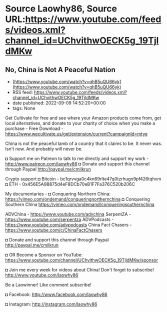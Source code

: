 # Source Laowhy86, Source URL:https://www.youtube.com/feeds/videos.xml?channel_id=UChvithwOECK5g_19TjldMKw

## No, China is Not A Peaceful Nation
 - [https://www.youtube.com/watch?v=qhB5uQU66yk](https://www.youtube.com/watch?v=qhB5uQU66yk)
 - RSS feed: https://www.youtube.com/feeds/videos.xml?channel_id=UChvithwOECK5g_19TjldMKw
 - date published: 2022-09-09 14:52:20+00:00
 - tags: None

Get Cultivate for free and see where your Amazon products come from, get local alternatives, and donate to your charity of choice when you make a purchase - 
Free Download - https://www.wecultivate.us/get/extension/current?campaignId=mtye 

China is not the peaceful lamb of a country that it claims to be. It never was. Isn't now. And probably will never be. 

◘ Support me on Patreon to talk to me directly and support my work - http://www.patreon.com/laowhy86
◘ Donate and support this channel through Paypal http://paypal.me/cmilkrun

Crypto support 
◘ Bitcoin - bc1qrvvga0c4kn69rlte47q0tzrhugn9pf426tqhvm
◘ ETH -  0x456E5A9B875d4eF8DCb70eB1F7Fa376C520b206C

My documentaries - 
◘ Conquering Northern China:
https://vimeo.com/ondemand/conqueringnorthernchina
◘ Conquering Southern China
https://vimeo.com/ondemand/conqueringsouthernchina

ADVChina - https://www.youtube.com/advchina
SerpentZA - https://www.youtube.com/serpentza
ADVPodcasts - https://www.youtube.com/advpodcasts
China Fact Chasers - https://www.youtube.com/c/ChinaFactChasers

◘ Donate and support this channel through Paypal http://paypal.me/cmilkrun

◘ OR Become a Sponsor on YouTube:
https://www.youtube.com/channel/UChvithwOECK5g_19TjldMKw/sponsor

◘ Join me every week for videos about China! Don't forget to subscribe!
http://www.youtube.com/laowhy86

Be a Laowinner!
Like comment subscribe!

◘ Facebook:
http://www.facebook.com/laowhy86

◘ Instagram: 
http://instagram.com/laowhy86
